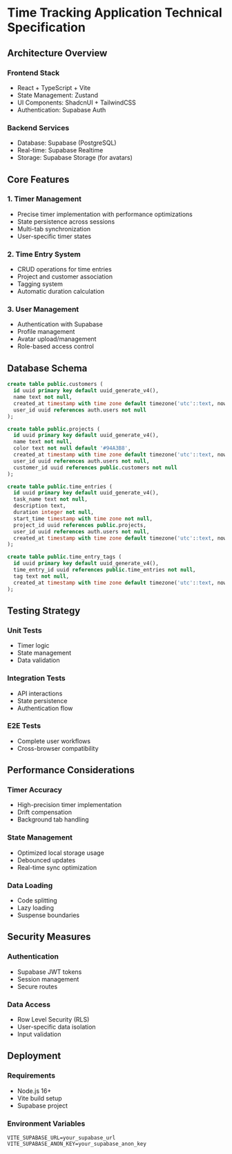 # Time Tracking Application Technical Specification

## Architecture Overview

### Frontend Stack
- React + TypeScript + Vite
- State Management: Zustand
- UI Components: ShadcnUI + TailwindCSS
- Authentication: Supabase Auth

### Backend Services
- Database: Supabase (PostgreSQL)
- Real-time: Supabase Realtime
- Storage: Supabase Storage (for avatars)

## Core Features

### 1. Timer Management
- Precise timer implementation with performance optimizations
- State persistence across sessions
- Multi-tab synchronization
- User-specific timer states

### 2. Time Entry System
- CRUD operations for time entries
- Project and customer association
- Tagging system
- Automatic duration calculation

### 3. User Management
- Authentication with Supabase
- Profile management
- Avatar upload/management
- Role-based access control

## Database Schema

```sql
create table public.customers (
  id uuid primary key default uuid_generate_v4(),
  name text not null,
  created_at timestamp with time zone default timezone('utc'::text, now()),
  user_id uuid references auth.users not null
);

create table public.projects (
  id uuid primary key default uuid_generate_v4(),
  name text not null,
  color text not null default '#94A3B8',
  created_at timestamp with time zone default timezone('utc'::text, now()),
  user_id uuid references auth.users not null,
  customer_id uuid references public.customers not null
);

create table public.time_entries (
  id uuid primary key default uuid_generate_v4(),
  task_name text not null,
  description text,
  duration integer not null,
  start_time timestamp with time zone not null,
  project_id uuid references public.projects,
  user_id uuid references auth.users not null,
  created_at timestamp with time zone default timezone('utc'::text, now())
);

create table public.time_entry_tags (
  id uuid primary key default uuid_generate_v4(),
  time_entry_id uuid references public.time_entries not null,
  tag text not null,
  created_at timestamp with time zone default timezone('utc'::text, now())
);
```

## Testing Strategy

### Unit Tests
- Timer logic
- State management
- Data validation

### Integration Tests
- API interactions
- State persistence
- Authentication flow

### E2E Tests
- Complete user workflows
- Cross-browser compatibility

## Performance Considerations

### Timer Accuracy
- High-precision timer implementation
- Drift compensation
- Background tab handling

### State Management
- Optimized local storage usage
- Debounced updates
- Real-time sync optimization

### Data Loading
- Code splitting
- Lazy loading
- Suspense boundaries

## Security Measures

### Authentication
- Supabase JWT tokens
- Session management
- Secure routes

### Data Access
- Row Level Security (RLS)
- User-specific data isolation
- Input validation

## Deployment

### Requirements
- Node.js 16+
- Vite build setup
- Supabase project

### Environment Variables
```env
VITE_SUPABASE_URL=your_supabase_url
VITE_SUPABASE_ANON_KEY=your_supabase_anon_key
```
